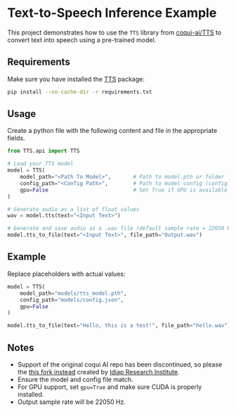 # Text-to-Speech Inference Example

This project demonstrates how to use the `TTS` library from [coqui-ai/TTS](https://github.com/coqui-ai/TTS) to convert text into speech using a pre-trained model. 

## Requirements

Make sure you have installed the [TTS](https://pypi.org/project/coqui-tts/) package:

```bash
pip install --no-cache-dir -r requirements.txt
```

## Usage

Create a python file with the following content and file in the appropriate fields.

```python
from TTS.api import TTS

# Load your TTS model
model = TTS(
    model_path="<Path To Model>",       # Path to model.pth or folder
    config_path="<Config Path>",        # Path to model config (config.json)
    gpu=False                           # Set True if GPU is available
)

# Generate audio as a list of float values
wav = model.tts(text="<Input Text>")

# Generate and save audio as a .wav file (default sample rate = 22050 Hz)
model.tts_to_file(text="<Input Text>", file_path="Output.wav")
```

## Example

Replace placeholders with actual values:

```python
model = TTS(
    model_path="models/tts_model.pth",
    config_path="models/config.json",
    gpu=False
)

model.tts_to_file(text="Hello, this is a test!", file_path="hello.wav")
```

## Notes

* Support of the original coqui AI repo has been discontinued, so please the [this fork instead](https://github.com/idiap/coqui-ai-TTS) created by [Idiap Research Institute](https://github.com/idiap).
* Ensure the model and config file match.
* For GPU support, set `gpu=True` and make sure CUDA is properly installed.
* Output sample rate will be 22050 Hz.
